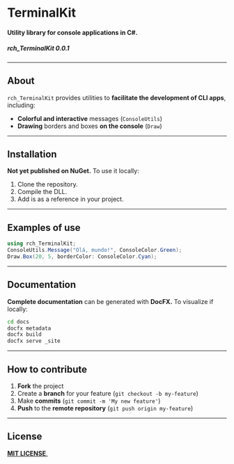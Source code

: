 # TerminalKit
#### Utility library for console applications in C#.
##### rch_TerminalKit 0.0.1
---
## About
`rch_TerminalKit` provides utilities to **facilitate the development of CLI apps**, including:

- **Colorful and interactive** messages (`ConsoleUtils`)
- **Drawing** borders and boxes **on the console** (`Draw`)
- ----
## Installation
**Not yet published on NuGet.** To use it locally:
1. Clone the repository.
2. Compile the DLL.
3. Add is as a reference in your project.
---
## Examples of use
```csharp
using rch_TerminalKit;
ConsoleUtils.Message("Olá, mundo!", ConsoleColor.Green);
Draw.Box(20, 5, borderColor: ConsoleColor.Cyan);
```
---
## Documentation
**Complete documentation** can be generated with **DocFX.**
To visualize if locally:
```bash
cd docs
docfx metadata
docfx build
docfx serve _site
```
---
## How to contribute
1. **Fork** the project
2. Create a **branch** for your feature (`git checkout -b my-feature`)
3. Make **commits** (`git commit -m 'My new feature'`)
4. **Push** to the **remote repository** (`git push origin my-feature`)

---
## License
[**MIT LICENSE**,](/rochakauan/rch_TerminalKit-library?tab=MIT-1-ov-file)
